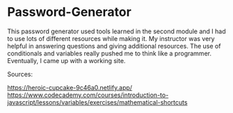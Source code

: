 # Password-Generator

This password generator used tools learned in the second module and I had to use lots of different resources while making it. My instructor was very helpful in answering questions and giving additional resources. The use of conditionals and variables really pushed me to think like a programmer. Eventually, I came up with a working site.

Sources:

https://heroic-cupcake-9c46a0.netlify.app/
https://www.codecademy.com/courses/introduction-to-javascript/lessons/variables/exercises/mathematical-shortcuts
